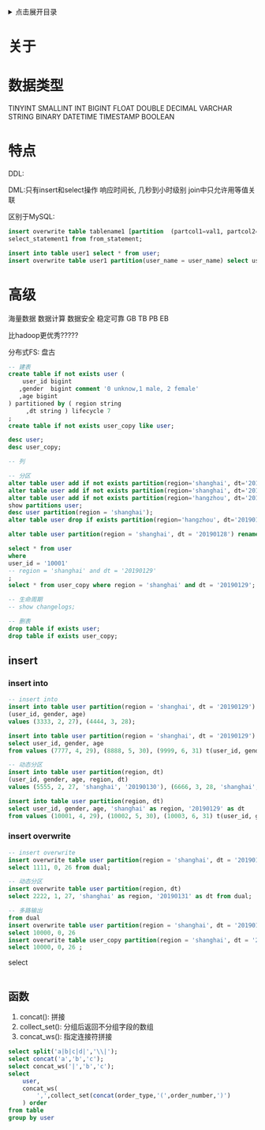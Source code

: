 <details>
<summary>点击展开目录</summary>
<!-- TOC -->

- [关于](#关于)
- [数据类型](#数据类型)
- [特点](#特点)
- [高级](#高级)
    - [insert](#insert)
        - [insert into](#insert-into)
        - [insert overwrite](#insert-overwrite)
    - [函数](#函数)

<!-- /TOC -->
</details>


# 关于


# 数据类型

TINYINT
SMALLINT
INT
BIGINT
FLOAT
DOUBLE
DECIMAL
VARCHAR
STRING
BINARY
DATETIME
TIMESTAMP
BOOLEAN



# 特点

DDL:

DML:只有insert和select操作
响应时间长, 几秒到小时级别
join中只允许用等值关联

区别于MySQL:
```sql
insert overwrite table tablename1 [partition  (partcol1=val1, partcol2=val2 ...) [if not exists]] \
select_statement1 from from_statement;

insert into table user1 select * from user;
insert overwrite table user1 partition(user_name = user_name) select user_name from user;
```

# 高级

海量数据
数据计算
数据安全
稳定可靠
GB TB PB  EB

比hadoop更优秀?????

分布式FS: 盘古

```sql
-- 建表
create table if not exists user (
    user_id bigint
   ,gender  bigint comment '0 unknow,1 male, 2 female'
   ,age bigint
) partitioned by ( region string
     ,dt string ) lifecycle 7
;
create table if not exists user_copy like user;

desc user;
desc user_copy;

-- 列

-- 分区
alter table user add if not exists partition(region='shanghai', dt='20190129');
alter table user add if not exists partition(region='shanghai', dt='20190130');
alter table user add if not exists partition(region='hangzhou', dt='20190130');
show partitions user;
desc user partition(region = 'shanghai');
alter table user drop if exists partition(region='hangzhou', dt='20190130');

alter table user partition(region = 'shanghai', dt = '20190128') rename to partition(region = 'shanghai', dt = '20190129');

select * from user
where
user_id = '10001'
-- region = 'shanghai' and dt = '20190129'
;
select * from user_copy where region = 'shanghai' and dt = '20190129';

-- 生命周期
-- show changelogs;

-- 删表
drop table if exists user;
drop table if exists user_copy;
```

## insert

### insert into
```sql
-- insert into
insert into table user partition(region = 'shanghai', dt = '20190129')
(user_id, gender, age)
values (3333, 2, 27), (4444, 3, 28);

insert into table user partition(region = 'shanghai', dt = '20190129')
select user_id, gender, age
from values (7777, 4, 29), (8888, 5, 30), (9999, 6, 31) t(user_id, gender, age);

-- 动态分区
insert into table user partition(region, dt)
(user_id, gender, age, region, dt)
values (5555, 2, 27, 'shanghai', '20190130'), (6666, 3, 28, 'shanghai', '20190130');

insert into table user partition(region, dt)
select user_id, gender, age, 'shanghai' as region, '20190129' as dt
from values (10001, 4, 29), (10002, 5, 30), (10003, 6, 31) t(user_id, gender, age);
```

### insert overwrite

```sql
-- insert overwrite
insert overwrite table user partition(region = 'shanghai', dt = '20190129')
select 1111, 0, 26 from dual;

-- 动态分区
insert overwrite table user partition(region, dt)
select 2222, 1, 27, 'shanghai' as region, '20190131' as dt from dual;

-- 多路输出
from dual
insert overwrite table user partition(region = 'shanghai', dt = '20190129')
select 10000, 0, 26
insert overwrite table user_copy partition(region = 'shanghai', dt = '20190129')
select 10000, 0, 26 ;
```
select

```sql

```

## 函数

1. concat(): 拼接
2. collect_set(): 分组后返回不分组字段的数组
3. concat_ws(): 指定连接符拼接

```sql
select split('a|b|c|d|','\\|');
select concat('a','b','c');
select concat_ws('|','b','c');
select
    user,
    concat_ws(
        ',',collect_set(concat(order_type,'(',order_number,')')
    ) order
from table
group by user
```

